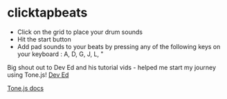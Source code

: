 # clicktapbeats

* Click on the grid to place your drum sounds
* Hit the start button
* Add pad sounds to your beats by pressing any of the following keys on your keyboard : A, D, G, J, L, "





Big shout out to Dev Ed and his tutorial vids - helped me start my journey using Tone.js!
[Dev Ed](https://www.youtube.com/watch?v=8T4SCksjrQ4)

[Tone.js docs](https://tonejs.github.io/) 
